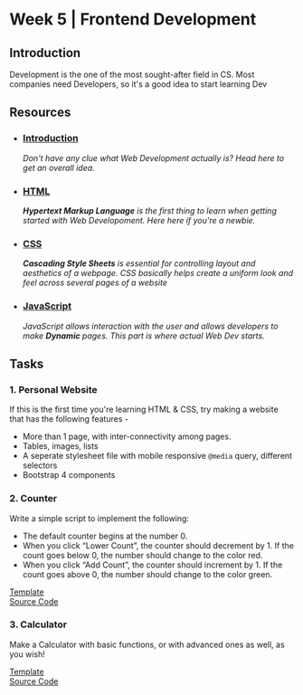 # Week 5 | Frontend Development

## Introduction 

Development is the one of the most sought-after field in CS. Most companies need Developers, so it's a good idea to start learning Dev

## Resources

- ### [Introduction](https://www.wncc-iitb.org/wiki/index.php/Web_Development)
	
	*Don't have any clue what Web Development actually is? Head here to get an overall idea.*

- ### [HTML](https://www.wncc-iitb.org/wiki/index.php/HTML) 
   
   ***Hypertext Markup Language** is the first thing to learn when getting started with Web Developoment. Here here if you're a newbie.*

- ### [CSS](https://www.wncc-iitb.org/wiki/index.php/CSS)
  
  ***Cascading Style Sheets** is essential for controlling layout and aesthetics of a webpage. CSS basically helps create a uniform look and feel across several pages of a website*

- ### [JavaScript](https://www.wncc-iitb.org/wiki/index.php/CSS)
  
  *JavaScript allows interaction with the user and allows developers to make **Dynamic** pages. This part is where actual Web Dev starts.*


## Tasks

### 1. Personal Website

If this is the first time you're learning HTML &amp; CSS, try making a website that has the following features - 
- More than 1 page, with inter-connectivity among pages.
- Tables, images, lists
- A seperate stylesheet file with mobile responsive `@media` query, different selectors
- Bootstrap 4 components 

### 2. Counter 

Write a simple script to implement the following:
- The default counter begins at the number 0.
- When you click “Lower Count”, the counter should decrement by 1.  If the count goes below 0, the number should change to the color red.
- When you click “Add Count”, the counter should increment by 1. If the count goes above 0, the number should change to the color green.

[Template](https://romeojeremiah.github.io/Counter-Project/)   
[Source Code](https://github.com/romeojeremiah/Counter-Project)


### 3. Calculator

Make a Calculator with basic functions, or with advanced ones as well, as you wish!

[Template](https://romeojeremiah.github.io/Calculator-JavaScript-Project/)   
[Source Code](https://github.com/romeojeremiah/Calculator-JavaScript-Project)

